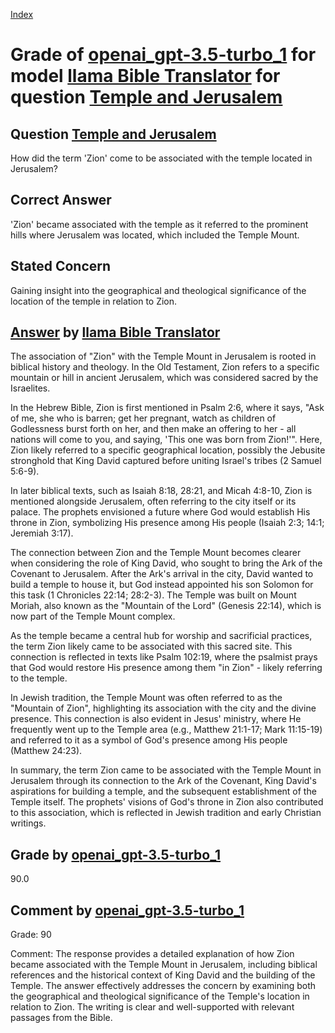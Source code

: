 
[Index](../../../../index.md)
# Grade of [openai_gpt-3.5-turbo_1](../../../grading_models/openai_gpt-3.5-turbo_1.md) for model [llama Bible Translator](../../../answering_models/llama_Bible_Translator.md) for question [Temple and Jerusalem](../../../questions/Temple_and_Jerusalem.md)

## Question [Temple and Jerusalem](../../../questions/Temple_and_Jerusalem.md)
How did the term 'Zion' come to be associated with the temple located in Jerusalem?

## Correct Answer
'Zion' became associated with the temple as it referred to the prominent hills where Jerusalem was located, which included the Temple Mount.

## Stated Concern
Gaining insight into the geographical and theological significance of the location of the temple in relation to Zion.

## [Answer](../Temple_and_Jerusalem.md) by [llama Bible Translator](../../../answering_models/llama_Bible_Translator.md)
The association of "Zion" with the Temple Mount in Jerusalem is rooted in biblical history and theology. In the Old Testament, Zion refers to a specific mountain or hill in ancient Jerusalem, which was considered sacred by the Israelites.

In the Hebrew Bible, Zion is first mentioned in Psalm 2:6, where it says, "Ask of me, she who is barren; get her pregnant, watch as children of Godlessness burst forth on her, and then make an offering to her - all nations will come to you, and saying, 'This one was born from Zion!'". Here, Zion likely referred to a specific geographical location, possibly the Jebusite stronghold that King David captured before uniting Israel's tribes (2 Samuel 5:6-9).

In later biblical texts, such as Isaiah 8:18, 28:21, and Micah 4:8-10, Zion is mentioned alongside Jerusalem, often referring to the city itself or its palace. The prophets envisioned a future where God would establish His throne in Zion, symbolizing His presence among His people (Isaiah 2:3; 14:1; Jeremiah 3:17).

The connection between Zion and the Temple Mount becomes clearer when considering the role of King David, who sought to bring the Ark of the Covenant to Jerusalem. After the Ark's arrival in the city, David wanted to build a temple to house it, but God instead appointed his son Solomon for this task (1 Chronicles 22:14; 28:2-3). The Temple was built on Mount Moriah, also known as the "Mountain of the Lord" (Genesis 22:14), which is now part of the Temple Mount complex.

As the temple became a central hub for worship and sacrificial practices, the term Zion likely came to be associated with this sacred site. This connection is reflected in texts like Psalm 102:19, where the psalmist prays that God would restore His presence among them "in Zion" - likely referring to the temple.

In Jewish tradition, the Temple Mount was often referred to as the "Mountain of Zion", highlighting its association with the city and the divine presence. This connection is also evident in Jesus' ministry, where He frequently went up to the Temple area (e.g., Matthew 21:1-17; Mark 11:15-19) and referred to it as a symbol of God's presence among His people (Matthew 24:23).

In summary, the term Zion came to be associated with the Temple Mount in Jerusalem through its connection to the Ark of the Covenant, King David's aspirations for building a temple, and the subsequent establishment of the Temple itself. The prophets' visions of God's throne in Zion also contributed to this association, which is reflected in Jewish tradition and early Christian writings.

## Grade by [openai_gpt-3.5-turbo_1](../../../grading_models/openai_gpt-3.5-turbo_1.md)
90.0

## Comment by [openai_gpt-3.5-turbo_1](../../../grading_models/openai_gpt-3.5-turbo_1.md)
Grade: 90

Comment: The response provides a detailed explanation of how Zion became associated with the Temple Mount in Jerusalem, including biblical references and the historical context of King David and the building of the Temple. The answer effectively addresses the concern by examining both the geographical and theological significance of the Temple's location in relation to Zion. The writing is clear and well-supported with relevant passages from the Bible.
